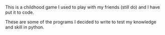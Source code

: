 This is a childhood game I used to play with my friends (still do) and I have put it to code.

These are some of the programs I decided to write to test my knowledge and skill in python.
